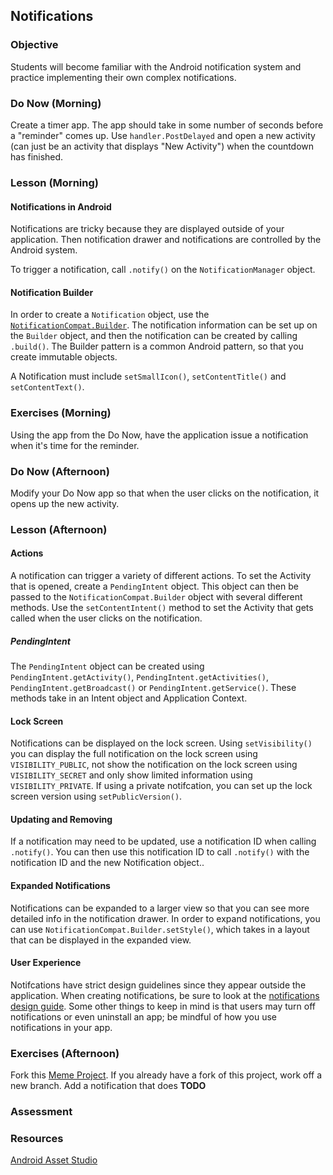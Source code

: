 ## Notifications

### Objective

Students will become familiar with the Android notification system and practice implementing their own complex
notifications.

### Do Now (Morning)

Create a timer app. The app should take in some number of seconds before a "reminder" comes up. Use `handler.PostDelayed` and open a new activity (can just be an activity that displays "New Activity") when the countdown has finished.

### Lesson (Morning)

#### Notifications in Android

Notifications are tricky because they are displayed outside of your application. Then notification drawer and notifications are controlled by the Android system.

To trigger a notification, call `.notify()` on the `NotificationManager` object.

#### Notification Builder

In order to create a `Notification` object, use the [`NotificationCompat.Builder`](http://developer.android.com/reference/android/support/v4/app/NotificationCompat.Builder.html). The notification information can be set up on the `Builder` object, and then the notification can be created by calling `.build()`. The Builder pattern is a common Android pattern, so that you create immutable objects.

A Notification must include `setSmallIcon()`, `setContentTitle()` and `setContentText()`.

### Exercises (Morning)

Using the app from the Do Now, have the application issue a notification when it's time for the reminder.

### Do Now (Afternoon)

Modify your Do Now app so that when the user clicks on the notification, it opens up the new activity.

### Lesson (Afternoon)

#### Actions

A notification can trigger a variety of different actions. To set the Activity that is opened, create a `PendingIntent` object. This object can then be passed to the `NotificationCompat.Builder` object with several different methods. Use the `setContentIntent()` method to set the Activity that gets called when the user clicks on the notification.

##### PendingIntent

The `PendingIntent` object can be created using `PendingIntent.getActivity()`, `PendingIntent.getActivities()`, `PendingIntent.getBroadcast()` or `PendingIntent.getService()`. These methods take in an Intent object and Application Context.

#### Lock Screen

Notifications can be displayed on the lock screen. Using `setVisibility()` you can display the full notification on the lock screen using `VISIBILITY_PUBLIC`, not show the notification on the lock screen using `VISIBILITY_SECRET` and only show limited information using `VISIBILITY_PRIVATE`. If using a private notifcation, you can set up the lock screen version using `setPublicVersion()`.

#### Updating and Removing

If a notification may need to be updated, use a notification ID when calling `.notify()`. You can then use this notification ID to call `.notify()` with the notification ID and the new Notification object..

#### Expanded Notifications

Notifications can be expanded to a larger view so that you can see more detailed info in the notification drawer. In order to expand notifications, you can use `NotificationCompat.Builder.setStyle()`, which takes in a layout that can be displayed in the expanded view.

#### User Experience

Notifcations have strict design guidelines since they appear outside the application. When creating notifications, be sure to look at the [notifications design guide](http://developer.android.com/design/patterns/notifications.html). Some other things to keep in mind is that users may turn off notifications or even uninstall an app; be mindful of how you use notifications in your app.

### Exercises (Afternoon)

Fork this [Meme Project](https://github.com/MadelynTav/MemeProject). If you already have a fork of this project, work off a new branch. Add a notification that does **TODO**

### Assessment

### Resources

[Android Asset Studio](https://romannurik.github.io/AndroidAssetStudio/) 
